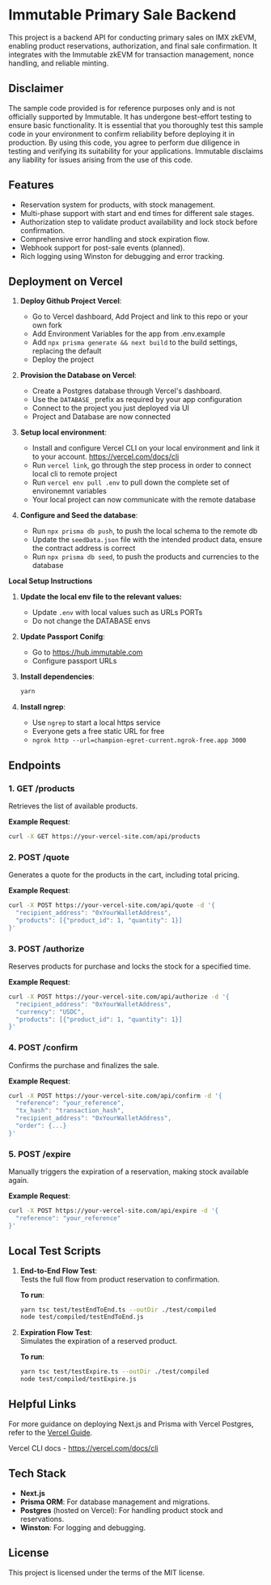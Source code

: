 # Immutable Primary Sale Backend

This project is a backend API for conducting primary sales on IMX zkEVM, enabling product reservations, authorization, and final sale confirmation. It integrates with the Immutable zkEVM for transaction management, nonce handling, and reliable minting.

## Disclaimer

The sample code provided is for reference purposes only and is not officially supported by Immutable. It has undergone best-effort testing to ensure basic functionality. It is essential that you thoroughly test this sample code in your environment to confirm reliability before deploying it in production. By using this code, you agree to perform due diligence in testing and verifying its suitability for your applications. Immutable disclaims any liability for issues arising from the use of this code.

## Features

- Reservation system for products, with stock management.  
- Multi-phase support with start and end times for different sale stages.  
- Authorization step to validate product availability and lock stock before confirmation.  
- Comprehensive error handling and stock expiration flow.  
- Webhook support for post-sale events (planned).  
- Rich logging using Winston for debugging and error tracking.  

## Deployment on Vercel  

1. **Deploy Github Project Vercel**:  
   - Go to Vercel dashboard, Add Project and link to this repo or your own fork
   - Add Environment Variables for the app from .env.example
   - Add `npx prisma generate && next build` to the build settings, replacing the default
   - Deploy the project

2. **Provision the Database on Vercel**:  
   - Create a Postgres database through Vercel's dashboard.
   - Use the `DATABASE_` prefix as required by your app configuration
   - Connect to the project you just deployed via UI
   - Project and Database are now connected

3. **Setup local environment**:  
   - Install and configure Vercel CLI on your local environment and link it to your account. https://vercel.com/docs/cli
   - Run `vercel link`, go through the step process in order to connect local cli to remote project
   - Run `vercel env pull .env` to pull down the complete set of environemnt variables
   - Your local project can now communicate with the remote database

4. **Configure and Seed the database**:
   - Run `npx prisma db push`, to push the local schema to the remote db
   - Update the `seedData.json` file with the intended product data, ensure the contract address is correct
   - Run `npx prisma db seed`, to push the products and currencies to the database

**Local Setup Instructions**

   1. **Update the local env file to the relevant values:**  
      - Update `.env` with local values such as URLs PORTs
      - Do not change the DATABASE envs

   2. **Update Passport Conifg**:
      - Go to https://hub.immutable.com
      - Configure passport URLs

   2. **Install dependencies**:  
      ```bash  
      yarn  
      ```  

   3. **Install ngrep**:  
      - Use `ngrep` to start a local https service
      - Everyone gets a free static URL for free
      - `ngrok http --url=champion-egret-current.ngrok-free.app 3000`

## Endpoints  

### 1. **GET /products**  
   Retrieves the list of available products.  

   **Example Request**:  
   ```bash  
   curl -X GET https://your-vercel-site.com/api/products  
   ```  

### 2. **POST /quote**  
   Generates a quote for the products in the cart, including total pricing.

   **Example Request**:
   ```bash  
   curl -X POST https://your-vercel-site.com/api/quote -d '{  
     "recipient_address": "0xYourWalletAddress",  
     "products": [{"product_id": 1, "quantity": 1}]  
   }'  
   ```  

### 3. **POST /authorize**  
   Reserves products for purchase and locks the stock for a specified time.  

   **Example Request**:  
   ```bash  
   curl -X POST https://your-vercel-site.com/api/authorize -d '{  
     "recipient_address": "0xYourWalletAddress",  
     "currency": "USDC",  
     "products": [{"product_id": 1, "quantity": 1}]  
   }'  
   ```  

### 4. **POST /confirm**  
   Confirms the purchase and finalizes the sale.  

   **Example Request**:  
   ```bash  
   curl -X POST https://your-vercel-site.com/api/confirm -d '{  
     "reference": "your_reference",  
     "tx_hash": "transaction_hash",  
     "recipient_address": "0xYourWalletAddress",  
     "order": {...}  
   }'  
   ```  

### 5. **POST /expire**  
   Manually triggers the expiration of a reservation, making stock available again.  

   **Example Request**:  
   ```bash  
   curl -X POST https://your-vercel-site.com/api/expire -d '{  
     "reference": "your_reference"  
   }'  
   ```  

## Local Test Scripts  

1. **End-to-End Flow Test**:  
   Tests the full flow from product reservation to confirmation.  

   **To run**:  
   ```bash  
   yarn tsc test/testEndToEnd.ts --outDir ./test/compiled  
   node test/compiled/testEndToEnd.js  
   ```  

2. **Expiration Flow Test**:  
   Simulates the expiration of a reserved product.  

   **To run**:  
   ```bash  
   yarn tsc test/testExpire.ts --outDir ./test/compiled  
   node test/compiled/testExpire.js  
   ```  

## Helpful Links  

For more guidance on deploying Next.js and Prisma with Vercel Postgres, refer to the [Vercel Guide](https://vercel.com/guides/nextjs-prisma-postgres). 

Vercel CLI docs - https://vercel.com/docs/cli



## Tech Stack  

- **Next.js**  
- **Prisma ORM**: For database management and migrations.  
- **Postgres** (hosted on Vercel): For handling product stock and reservations.  
- **Winston**: For logging and debugging.  

## License  

This project is licensed under the terms of the MIT license.  
